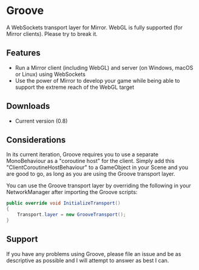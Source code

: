 # Groove

A WebSockets transport layer for Mirror. WebGL is fully supported (for Mirror clients). Please try to break it.

## Features

* Run a Mirror client (including WebGL) and server (on Windows, macOS or Linux) using WebSockets
* Use the power of Mirror to develop your game while being able to support the extreme reach of the WebGL target

## Downloads

* Current version (0.8)

## Considerations

In its current iteration, Groove requires you to use a separate MonoBehaviour as a "coroutine host" for the client. Simply add this "ClientCoroutineHostBehaviour" to a GameObject in your Scene and you are good to go, as long as you are using the Groove transport layer.

You can use the Groove transport layer by overriding the following in your NetworkManager after importing the Groove scripts:

```C#
public override void InitializeTransport()
{
	Transport.layer = new GrooveTransport();
}
```

## Support

If you have any problems using Groove, please file an issue and be as descriptive as possible and I will attempt to answer as best I can.